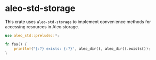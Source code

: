 # aleo-std-storage

This crate uses `aleo-std-storage` to implement convenience methods for accessing resources in Aleo storage.

```rust
use aleo_std::prelude::*;

fn foo() {
    println!("{:?} exists: {:?}", aleo_dir(), aleo_dir().exists());
}
```
